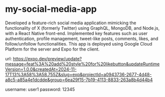# my-social-media-app

Developed a feature-rich social media application mimicking the functionality of X (formerly Twitter) using GraphQL, MongoDB, and Node.js, with a React Native front-end. Implemented key features such as user authentication, profile management, tweet-like posts, comments, likes, and follow/unfollow functionalities. This app is deployed using Google Cloud Platform for the server and Expo for the client.

url: https://expo.dev/preview/update?message=feat%3A%20add%20style%20for%20likebutton&updateRuntimeVersion=1.0.0&createdAt=2024-11-17T13%3A58%3A58.755Z&slug=exp&projectId=a0943736-2677-4d48-a8c5-a85a4e1dcdde&group=6ea29f15-7b19-4113-8833-263a8b4d44b4

username: user1
password: 12345
